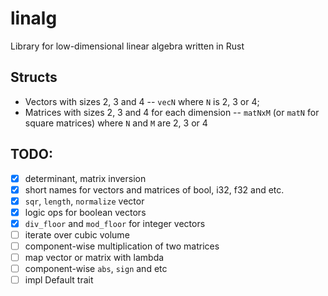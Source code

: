 # linalg

Library for low-dimensional linear algebra written in Rust

## Structs
+ Vectors with sizes 2, 3 and 4 -- `vecN` where `N` is 2, 3 or 4;
+ Matrices with sizes 2, 3 and 4 for each dimension -- `matNxM` (or `matN` for square matrices) where `N` and `M` are 2, 3 or 4

## TODO:
- [x] determinant, matrix inversion
- [x] short names for vectors and matrices of bool, i32, f32 and etc.
- [x] `sqr`, `length`, `normalize` vector
- [x] logic ops for boolean vectors
- [x] `div_floor` and `mod_floor` for integer vectors
- [ ] iterate over cubic volume
- [ ] component-wise multiplication of two matrices
- [ ] map vector or matrix with lambda
- [ ] component-wise `abs`, `sign` and etc
- [ ] impl Default trait
